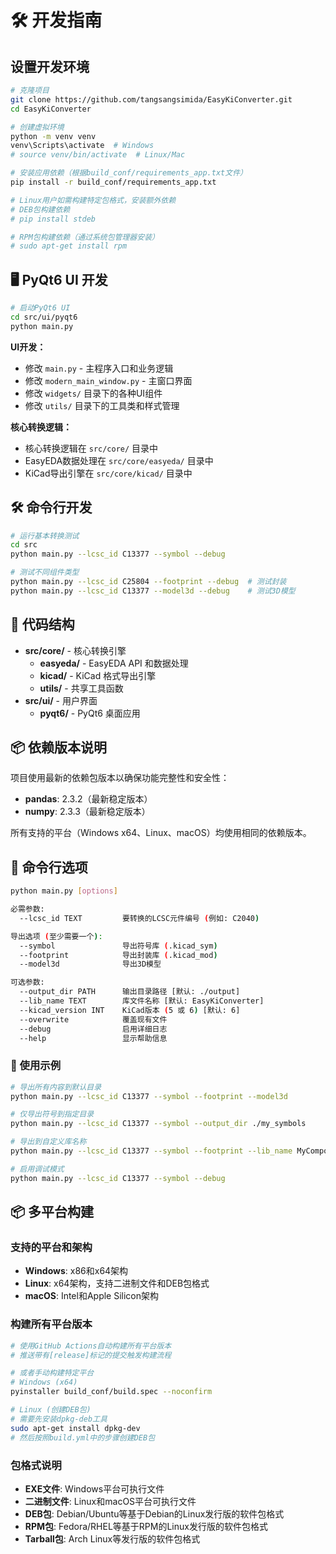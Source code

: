 # 🛠️ 开发指南

## 设置开发环境

```bash
# 克隆项目
git clone https://github.com/tangsangsimida/EasyKiConverter.git
cd EasyKiConverter

# 创建虚拟环境
python -m venv venv
venv\Scripts\activate  # Windows
# source venv/bin/activate  # Linux/Mac

# 安装应用依赖（根据build_conf/requirements_app.txt文件）
pip install -r build_conf/requirements_app.txt

# Linux用户如需构建特定包格式，安装额外依赖
# DEB包构建依赖
# pip install stdeb

# RPM包构建依赖（通过系统包管理器安装）
# sudo apt-get install rpm
```

## 🖥️ PyQt6 UI 开发

```bash
# 启动PyQt6 UI
cd src/ui/pyqt6
python main.py
```

**UI开发：**
- 修改 `main.py` - 主程序入口和业务逻辑
- 修改 `modern_main_window.py` - 主窗口界面
- 修改 `widgets/` 目录下的各种UI组件
- 修改 `utils/` 目录下的工具类和样式管理

**核心转换逻辑：**

- 核心转换逻辑在 `src/core/` 目录中
- EasyEDA数据处理在 `src/core/easyeda/` 目录中
- KiCad导出引擎在 `src/core/kicad/` 目录中

## 🛠️ 命令行开发

```bash
# 运行基本转换测试
cd src
python main.py --lcsc_id C13377 --symbol --debug

# 测试不同组件类型
python main.py --lcsc_id C25804 --footprint --debug  # 测试封装
python main.py --lcsc_id C13377 --model3d --debug    # 测试3D模型
```

## 🔧 代码结构

- **src/core/** - 核心转换引擎
  - **easyeda/** - EasyEDA API 和数据处理
  - **kicad/** - KiCad 格式导出引擎
  - **utils/** - 共享工具函数
- **src/ui/** - 用户界面
  - **pyqt6/** - PyQt6 桌面应用

## 📦 依赖版本说明

项目使用最新的依赖包版本以确保功能完整性和安全性：
- **pandas**: 2.3.2（最新稳定版本）
- **numpy**: 2.3.3（最新稳定版本）

所有支持的平台（Windows x64、Linux、macOS）均使用相同的依赖版本。

## 🔧 命令行选项

```bash
python main.py [options]

必需参数:
  --lcsc_id TEXT         要转换的LCSC元件编号 (例如: C2040)

导出选项 (至少需要一个):
  --symbol               导出符号库 (.kicad_sym)
  --footprint            导出封装库 (.kicad_mod)
  --model3d              导出3D模型

可选参数:
  --output_dir PATH      输出目录路径 [默认: ./output]
  --lib_name TEXT        库文件名称 [默认: EasyKiConverter]
  --kicad_version INT    KiCad版本 (5 或 6) [默认: 6]
  --overwrite            覆盖现有文件
  --debug                启用详细日志
  --help                 显示帮助信息
```

### 📝 使用示例

```bash
# 导出所有内容到默认目录
python main.py --lcsc_id C13377 --symbol --footprint --model3d

# 仅导出符号到指定目录
python main.py --lcsc_id C13377 --symbol --output_dir ./my_symbols

# 导出到自定义库名称
python main.py --lcsc_id C13377 --symbol --footprint --lib_name MyComponents

# 启用调试模式
python main.py --lcsc_id C13377 --symbol --debug
```

## 📦 多平台构建

### 支持的平台和架构
- **Windows**: x86和x64架构
- **Linux**: x64架构，支持二进制文件和DEB包格式
- **macOS**: Intel和Apple Silicon架构

### 构建所有平台版本
```bash
# 使用GitHub Actions自动构建所有平台版本
# 推送带有[release]标记的提交触发构建流程

# 或者手动构建特定平台
# Windows (x64)
pyinstaller build_conf/build.spec --noconfirm

# Linux (创建DEB包)
# 需要先安装dpkg-deb工具
sudo apt-get install dpkg-dev
# 然后按照build.yml中的步骤创建DEB包
```

### 包格式说明
- **EXE文件**: Windows平台可执行文件
- **二进制文件**: Linux和macOS平台可执行文件
- **DEB包**: Debian/Ubuntu等基于Debian的Linux发行版的软件包格式
- **RPM包**: Fedora/RHEL等基于RPM的Linux发行版的软件包格式
- **Tarball包**: Arch Linux等发行版的软件包格式